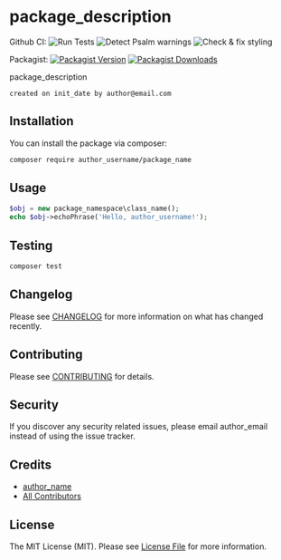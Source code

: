 # package_description

Github CI: ![Run Tests](https://github.com/author_username/package_name/workflows/Run%20Tests/badge.svg)
![Detect Psalm warnings](https://github.com/author_username/package_name/workflows/Detect%20Psalm%20warnings/badge.svg)
![Check & fix styling](https://github.com/author_username/package_name§/workflows/Check%20&%20fix%20styling/badge.svg)

Packagist: [![Packagist Version](https://img.shields.io/packagist/v/author_username/package_name.svg?style=flat-square)](https://packagist.org/packages/author_username/package_name)
[![Packagist Downloads](https://img.shields.io/packagist/dt/author_username/package_name.svg?style=flat-square)](https://packagist.org/packages/author_username/package_name)

package_description

	created on init_date by author@email.com

## Installation

You can install the package via composer:

```bash
composer require author_username/package_name
```

## Usage

``` php
$obj = new package_namespace\class_name();
echo $obj->echoPhrase('Hello, author_username!');
```

## Testing

``` bash
composer test
```

## Changelog

Please see [CHANGELOG](CHANGELOG.md) for more information on what has changed recently.

## Contributing

Please see [CONTRIBUTING](CONTRIBUTING.md) for details.

## Security

If you discover any security related issues, please email author_email instead of using the issue tracker.

## Credits

- [author_name](https://github.com/author_username)
- [All Contributors](../../contributors)

## License

The MIT License (MIT). Please see [License File](LICENSE.md) for more information.
